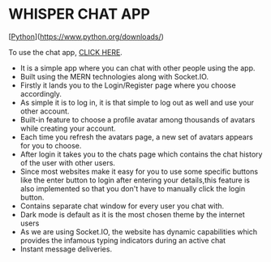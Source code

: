 # WHISPER CHAT APP

[[Python](https://img.shields.io/badge/python-3.10-blue)](https://www.python.org/downloads/)

To use the chat app, [CLICK HERE](https://whisper-chatapp.herokuapp.com/).

- It is a simple app where you can chat with other people using the app.
- Built using the MERN technologies along with Socket.IO.
- Firstly it lands you to the Login/Register page where you choose accordingly.
- As simple it is to log in, it is that simple to log out as well and use your other account.
- Built-in feature to choose a profile avatar among thousands of avatars while creating your account.
- Each time you refresh the avatars page, a new set of avatars appears for you to choose.
- After login it takes you to the chats page which contains the chat history of the user with other users.
- Since most websites make it easy for you to use some specific buttons like the enter button to login after entering your details,this feature is also implemented so that you don't have to manually click the login button.
- Contains separate chat window for every user you chat with.
- Dark mode is default as it is the most chosen theme by the internet users
- As we are using Socket.IO, the website has dynamic capabilities which provides the infamous typing indicators during an active chat
- Instant message deliveries.
